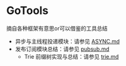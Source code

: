 # GoTools
摘自各种框架有意思or可以借鉴的工具总结

- 异步与主线程投递模块：请参见 [ASYNC.md](async/async.md)
- 发布订阅模块总结：请参见 [pubsub.md](pubsub/pubsub.md)
  - Trie 前缀树实现与总结：请参见 [trie.md](go-trie-tst/trie.md)

